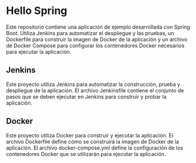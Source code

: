 # Hello Spring
Este repositorio contiene una aplicación de ejemplo desarrollada con Spring Boot. Utiliza Jenkins para automatizar el despliegue y las pruebas, un Dockerfile para construir la imagen de Docker de la aplicación y un archivo de Docker Compose para configurar los contenedores Docker necesarios para ejecutar la aplicación.
## Jenkins
Este proyecto utiliza Jenkins para automatizar la construcción, prueba y despliegue de la aplicación. El archivo Jenkinsfile contiene el conjunto de pasos que se deben ejecutar en Jenkins para construir y probar la aplicación.
## Docker
Este proyecto utiliza Docker para construir y ejecutar la aplicación. El archivo Dockerfile define cómo se construirá la imagen de Docker de la aplicación. El archivo docker-compose.yml define la configuración de los contenedores Docker que se utilizarán para ejecutar la aplicación.
